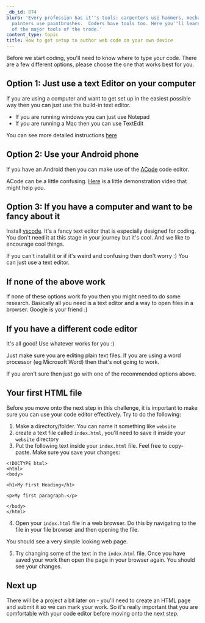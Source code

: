 ```yaml
---
_db_id: 874
blurb: 'Every profession has it''s tools: carpenters use hammers, mechanics use spanners,
  painters use paintbrushes.  Coders have tools too. Here you''ll learn about one
  of the major tools of the trade.'
content_type: topic
title: How to get setup to author web code on your own device
---
```


Before we start coding, you'll need to know where to type your code. There are a few different options, please choose the one that works best for you. 

## Option 1: Just use a text Editor on your computer 

If you are using a computer and want to get set up in the easiest possible way then you can just use the build-in text editor. 

- If you are running windows you can just use Notepad
- If you are running a Mac then you can use TextEdit

You can see more detailed instructions [here](https://www.w3schools.com/html/html_editors.asp)

## Option 2: Use your Android phone

If you have an Android then you can make use of the [ACode](https://play.google.com/store/apps/details?id=com.foxdebug.acodefree&hl=en_ZA) code editor.

ACode can be a little confusing. [Here](https://youtu.be/ivJ4FGKnGUE) is a little demonstration video that might help you.

## Option 3: If you have a computer and want to be fancy about it

Install [vscode](https://code.visualstudio.com/Download). It's a fancy text editor that is especially designed for coding.  You don't need it at this stage in your journey but it's cool. And we like to encourage cool things. 

If you can't install it or if it's weird and confusing then don't worry :) You can just use a text editor.

## If none of the above work 

If none of these options work fo you then you might need to do some research. Basically all you need is a text editor and a way to open files in a browser. Google is your friend :) 

## If you have a different code editor

It's all good! Use whatever works for you :) 

Just make sure you are editing plain text files. If you are using a word processor (eg Microsoft Word) then that's not going to work. 

If you aren't sure then just go with one of the recommended options above.

## Your first HTML file

Before you move onto the next step in this challenge, it is important to make sure you can use your code editor effectively. Try to do the following:

1. Make a directory/folder. You can name it something like `website`
2. create a text file called `index.html`, you'll need to save it inside your `website` directory
3. Put the following text inside your `index.html` file. Feel free to copy-paste. Make sure you save your changes:

```
<!DOCTYPE html>
<html>
<body>

<h1>My First Heading</h1>

<p>My first paragraph.</p>

</body>
</html>
```

4. Open your `index.html` file in a web browser. Do this by navigating to the file in your file browser and then opening the file.

You should see a very simple looking web page. 

5.  Try changing some of the text in the `index.html` file. Once you have saved your work then open the page in your browser again. You should see your changes.

## Next up 

There will be a project a bit later on - you'll need to create an HTML page and submit it so we can mark your work. So it's really important that you are comfortable with your code editor before moving onto the next step.